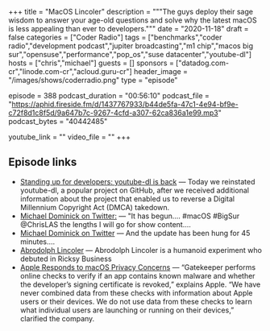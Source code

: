 +++
title = "MacOS Lincoler"
description = """The guys deploy their sage wisdom to answer your age-old questions and solve why the latest macOS is less appealing than ever to developers."""
date = "2020-11-18"
draft = false
categories = ["Coder Radio"]
tags = ["benchmarks","coder radio","development podcast","jupiter broadcasting","m1 chip","macos big sur","opensuse","performance","pop_os","suse datacenter","youtube-dl"]
hosts = ["chris","michael"]
guests = []
sponsors = ["datadog.com-cr","linode.com-cr","acloud.guru-cr"]
header_image = "/images/shows/coderradio.png"
type = "episode"

episode = 388
podcast_duration = "00:56:10"
podcast_file = "https://aphid.fireside.fm/d/1437767933/b44de5fa-47c1-4e94-bf9e-c72f8d1c8f5d/9a647b7c-9267-4cfd-a307-62ca836a1e99.mp3"
podcast_bytes = "40442485"

youtube_link = ""
video_file = ""
+++

## Episode links

  * [Standing up for developers: youtube-dl is back](https://github.blog/2020-11-16-standing-up-for-developers-youtube-dl-is-back/ "Standing up for developers: youtube-dl is back") — Today we reinstated youtube-dl, a popular project on GitHub, after we received additional information about the project that enabled us to reverse a Digital Millennium Copyright Act (DMCA) takedown. 
  * [Michael Dominick on Twitter:](https://twitter.com/dominucco/status/1328042106162712579 "Michael Dominick on Twitter:") — "It has begun.... #macOS #BigSur @ChrisLAS the lengths I will go for show content.... 
  * [Michael Dominick on Twitter](https://twitter.com/dominucco/status/1328077757071372291 "Michael Dominick on Twitter") — And the update has been hung for 45 minutes....
  * [Abrodolph Lincoler](https://rickandmorty.fandom.com/wiki/Abrodolph_Lincoler "Abrodolph Lincoler") — Abrodolph Lincoler is a humanoid experiment who debuted in Ricksy Business
  * [Apple Responds to macOS Privacy Concerns](https://www.iphoneincanada.ca/mac/apple-responds-to-macos-privacy-concerns-explains-why-apps-were-slow-to-launch/ "Apple Responds to macOS Privacy Concerns") — “Gatekeeper performs online checks to verify if an app contains known malware and whether the developer’s signing certificate is revoked,” explains Apple. “We have never combined data from these checks with information about Apple users or their devices. We do not use data from these checks to learn what individual users are launching or running on their devices,” clarified the company.

